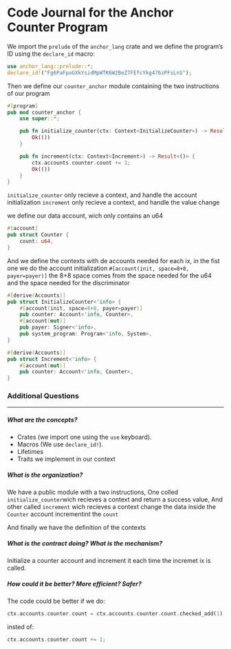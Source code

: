 # Code Journal for the Anchor Counter Program

We import the `prelude` of the `anchor_lang` crate and we define the
program’s ID using the `declare_id` macro:

```rust
use anchor_lang::prelude::*;
declare_id!("Fg6PaFpoGXkYsidMpWTK6W2BeZ7FEfcYkg476zPFsLnS");
```

Then we define our `counter_anchor` module containing the two instructions of our program 

```rust
#[program]
pub mod counter_anchor {
    use super::*;

    pub fn initialize_counter(ctx: Context<InitializeCounter>) -> Result<()> {
        Ok(())
    }

    pub fn increment(ctx: Context<Increment>) -> Result<()> {
        ctx.accounts.counter.count += 1;
        Ok(())
    }
}
```

`initialize_counter` only recieve a context, and handle the account initialization
`increment` only recieve a context, and handle the value change

we define our data account, wich only contains an u64

```rust
#[account]
pub struct Counter {
    count: u64,
}
```

And we define the contexts with de accounts needed for each ix,
in the fist one we do the account initialization
`#[account(init, space=8+8, payer=payer)]`
the 8+8 space comes from the space needed for the u64 and the space needed for the discriminator

```rust
#[derive(Accounts)]
pub struct InitializeCounter<'info> {
    #[account(init, space=8+8, payer=payer)]
    pub counter: Account<'info, Counter>,
    #[account(mut)]
    pub payer: Signer<'info>,
    pub system_program: Program<'info, System>,
}

#[derive(Accounts)]
pub struct Increment<'info> {
    #[account(mut)]
    pub counter: Account<'info, Counter>,
}
```

### Additional Questions

***

##### What are the concepts?

* Crates (we import one using the `use` keyboard).
* Macros (We use `declare_id!`).
* Lifetimes
* Traits we implement in our context

##### What is the organization?

We have a public module with a two instructions,
One colled `initialize_counter`wich recieves a context and
return a success value,
And other called `increment` wich recieves a context 
change the data inside the `Counter` account incrementint the `count`

And finally we have the definition of the contexts

##### What is the contract doing? What is the mechanism?

Initialize a counter account and increment it each time the incremet ix is called.

##### How could it be better? More efficient? Safer?

The code could be better if we do:
```rust
ctx.accounts.counter.count = ctx.accounts.counter.count.checked_add(1)
```
insted of:
```rust
ctx.accounts.counter.count += 1;
```